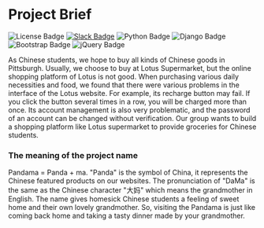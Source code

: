 # Project Brief

![License Badge](https://img.shields.io/badge/license-MIT%20License-blue)<space><space>
[![Slack Badge](https://img.shields.io/badge/slack-cmu--pandama-red)](http://cmu-pandama.slack.com)<space><space>
![Python Badge](https://img.shields.io/badge/Python-3.8-brightgreen)<space><space>
![Django Badge](https://img.shields.io/badge/Django-3.2-green)<space><space>
![Bootstrap Badge](https://img.shields.io/badge/Bootstrap-3.3.7-blueviolet)<space><space>
![jQuery Badge](https://img.shields.io/badge/Bootstrap-3.6.0-blue)<space><space>

As Chinese students, we hope to buy all kinds of Chinese goods in Pittsburgh. Usually, we choose to buy at Lotus Supermarket, but the online shopping platform of Lotus is not good. When purchasing various daily necessities and food, we found that there were various problems in the interface of the Lotus website. For example, its recharge button may fail. If you click the button several times in a row, you will be charged more than once. Its account management is also very problematic, and the password of an account can be changed without verification. Our group wants to build a shopping platform like Lotus supermarket to provide groceries for Chinese students.

### The meaning of the project name

Pandama = Panda + ma. "Panda" is the symbol of China, it represents the Chinese featured products on our websites. The pronunciation of "DaMa" is the same as the Chinese character "大妈" which means the grandmother in English. The name gives homesick Chinese students a feeling of sweet home and their own lovely grandmother. So, visiting the Pandama is just like coming back home and taking a tasty dinner made by your grandmother.

